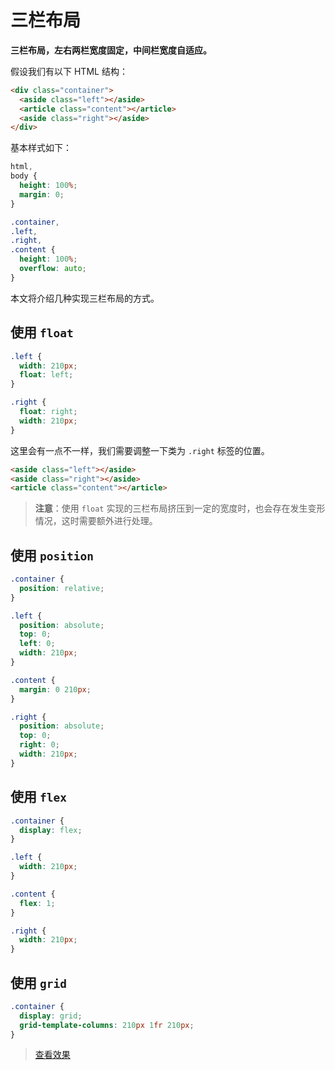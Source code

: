 # 三栏布局

**三栏布局，左右两栏宽度固定，中间栏宽度自适应。**

假设我们有以下 HTML 结构：

```html
<div class="container">
  <aside class="left"></aside>
  <article class="content"></article>
  <aside class="right"></aside>
</div>
```

基本样式如下：

```css
html,
body {
  height: 100%;
  margin: 0;
}

.container,
.left,
.right,
.content {
  height: 100%;
  overflow: auto;
}
```

本文将介绍几种实现三栏布局的方式。

## 使用 `float`

```css
.left {
  width: 210px;
  float: left;
}

.right {
  float: right;
  width: 210px;
}
```

这里会有一点不一样，我们需要调整一下类为 `.right` 标签的位置。

```html
<aside class="left"></aside>
<aside class="right"></aside>
<article class="content"></article>
```

> **注意**：使用 `float` 实现的三栏布局挤压到一定的宽度时，也会存在发生变形情况，这时需要额外进行处理。

## 使用 `position`

```css
.container {
  position: relative;
}

.left {
  position: absolute;
  top: 0;
  left: 0;
  width: 210px;
}

.content {
  margin: 0 210px;
}

.right {
  position: absolute;
  top: 0;
  right: 0;
  width: 210px;
}
```

## 使用 `flex`

```css
.container {
  display: flex;
}

.left {
  width: 210px;
}

.content {
  flex: 1;
}

.right {
  width: 210px;
}
```

## 使用 `grid`

```css
.container {
  display: grid;
  grid-template-columns: 210px 1fr 210px;
}
```

> [查看效果](https://codepen.io/lio-zero/pen/abEQXdr)
